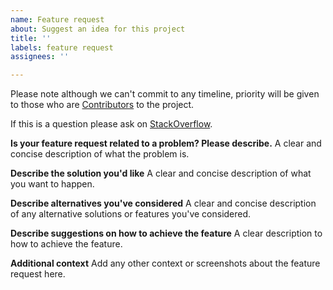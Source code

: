 ```yaml
---
name: Feature request
about: Suggest an idea for this project
title: ''
labels: feature request
assignees: ''

---
```


Please note although we can't commit to any timeline, priority will be given to those who are [Contributors](https://github.com/reactiveui/fusillade#contribute ) to the project.

If this is a question please ask on [StackOverflow](https://stackoverflow.com/questions/tagged/fusillade).

**Is your feature request related to a problem? Please describe.**
A clear and concise description of what the problem is.

**Describe the solution you'd like**
A clear and concise description of what you want to happen.

**Describe alternatives you've considered**
A clear and concise description of any alternative solutions or features you've considered.

**Describe suggestions on how to achieve the feature**
A clear description to how to achieve the feature.

**Additional context**
Add any other context or screenshots about the feature request here.
